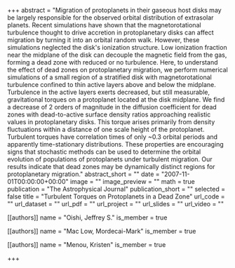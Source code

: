 +++
abstract = "Migration of protoplanets in their gaseous host disks may be largely responsible for the observed orbital distribution of extrasolar planets. Recent simulations have shown that the magnetorotational turbulence thought to drive accretion in protoplanetary disks can affect migration by turning it into an orbital random walk. However, these simulations neglected the disk's ionization structure. Low ionization fraction near the midplane of the disk can decouple the magnetic field from the gas, forming a dead zone with reduced or no turbulence. Here, to understand the effect of dead zones on protoplanetary migration, we perform numerical simulations of a small region of a stratified disk with magnetorotational turbulence confined to thin active layers above and below the midplane. Turbulence in the active layers exerts decreased, but still measurable, gravitational torques on a protoplanet located at the disk midplane. We find a decrease of 2 orders of magnitude in the diffusion coefficient for dead zones with dead-to-active surface density ratios approaching realistic values in protoplanetary disks. This torque arises primarily from density fluctuations within a distance of one scale height of the protoplanet. Turbulent torques have correlation times of only ~0.3 orbital periods and apparently time-stationary distributions. These properties are encouraging signs that stochastic methods can be used to determine the orbital evolution of populations of protoplanets under turbulent migration. Our results indicate that dead zones may be dynamically distinct regions for protoplanetary migration."
abstract_short = ""
date = "2007-11-01T00:00:00+00:00"
image = ""
image_preview = ""
math = true
publication = "The Astrophysical Journal"
publication_short = ""
selected = false
title = "Turbulent Torques on Protoplanets in a Dead Zone"
url_code = ""
url_dataset = ""
url_pdf = ""
url_project = ""
url_slides = ""
url_video = ""



[[authors]]
    name = "Oishi, Jeffrey S."
    is_member = true


[[authors]]
    name = "Mac Low, Mordecai-Mark"
    is_member = true


[[authors]]
    name = "Menou, Kristen"
    is_member = true

+++
 